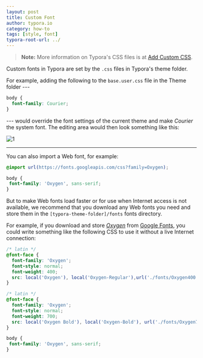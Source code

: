 ```yaml
---
layout: post
title: Custom Font
author: typora.io
category: how-to
tags: [style, font]
typora-root-url: ../
---
```


> **Note:** More information on Typora's CSS files is at [Add Custom CSS](applewebdata://36AA7FB4-DD4C-4FC7-81AE-5D82BB2AA4C1/Add-Custom-CSS/).

Custom fonts in Typora are set by the  `.css` files in Typora's theme folder.

For example, adding the following to the `base.user.css` file in the Theme folder ---

```css
body {
  font-family: Courier;
}
```

--- would override the font settings of the current theme and make *Courier* the system font. The editing area would then look something like this: 

![1](/media/custom-font/1.png)

---

You can also import a Web font, for example:

```css
@import url(https://fonts.googleapis.com/css?family=Oxygen);

body {
 font-family: 'Oxygen', sans-serif; 
}
```

But to make Web fonts load faster or for use when Internet access is not available, we recommend that you download any Web fonts you need and store them in the `[typora-theme-folder]/fonts` fonts directory.

For example, if you download and store [_Oxygen_](https://fonts.google.com/specimen/Oxygen) from [Google Fonts](https://fonts.google.com ), you could write something like the following CSS to use it without a live Internet connection:

```css
/* latin */
@font-face {
  font-family: 'Oxygen';
  font-style: normal;
  font-weight: 400;
  src: local('Oxygen'), local('Oxygen-Regular'),url('./fonts/Oxygen400.woff2') format('woff2');
}

/* latin */
@font-face {
  font-family: 'Oxygen';
  font-style: normal;
  font-weight: 700;
  src: local('Oxygen Bold'), local('Oxygen-Bold'), url('./fonts/Oxygen700.woff2') format('woff2');
}

body {
 font-family: 'Oxygen', sans-serif; 
}
```

